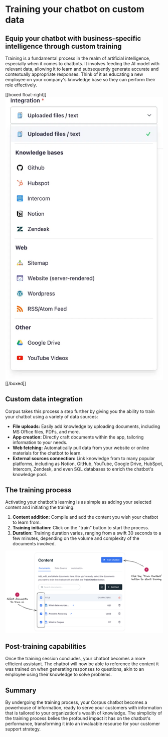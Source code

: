 # Training your chatbot on custom data
## Equip your chatbot with business-specific intelligence through custom training

Training is a fundamental process in the realm of artificial intelligence, especially when it comes to chatbots. It involves feeding the AI model with relevant data, allowing it to learn and subsequently generate accurate and contextually appropriate responses. Think of it as educating a new employee on your company's knowledge base so they can perform their role effectively.


<style>.boxed-float-right { border: 0 !important; padding: 0 !important; } </style>

[[boxed float-right]]
![Corpus Chat: Training sources](../media/training-sources.webp)
[[/boxed]]

## Custom data integration

Corpus takes this process a step further by giving you the ability to train your chatbot using a variety of data sources:

- **File uploads:** Easily add knowledge by uploading documents, including MS Office files, PDFs, and more.
- **App creation:** Directly craft documents within the app, tailoring information to your needs.
- **Web fetching:** Automatically pull data from your website or online materials for the chatbot to learn.
- **External sources connection:** Link knowledge from to many popular platforms, including as Notion, GitHub, YouTube, Google Drive, HubSpot, Intercom, Zendesk, and even SQL databases to enrich the chatbot's knowledge pool.

<div style="clear:both;"></div>

## The training process

Activating your chatbot's learning is as simple as adding your selected content and initiating the training:

1. **Content addition:** Compile and add the content you wish your chatbot to learn from.
2. **Training initiation:** Click on the "train" button to start the process.
3. **Duration:** Training duration varies, ranging from a swift 30 seconds to a few minutes, depending on the volume and complexity of the documents involved.

![Corpus Chat: Select documents for training](../media//training.webp)

## Post-training capabilities

Once the training session concludes, your chatbot becomes a more efficient assistant. The chatbot will now be able to reference the content it was trained on when generating responses to questions, akin to an employee using their knowledge to solve problems.

## Summary

By undergoing the training process, your Corpus chatbot becomes a powerhouse of information, ready to serve your customers with information that is tailored to your organization's wealth of knowledge. The simplicity of the training process belies the profound impact it has on the chatbot's performance, transforming it into an invaluable resource for your customer support strategy.
